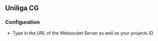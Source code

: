 ## Uniliga CG

### Configuration

- Type in the URL of the Websocket Server as well as your projects ID
